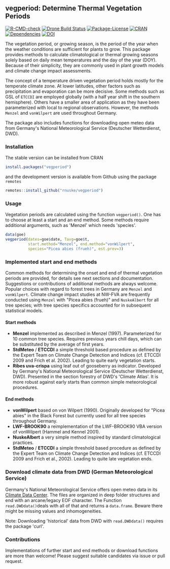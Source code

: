 ## vegperiod: Determine Thermal Vegetation Periods 

<!-- badges: start -->
[![R-CMD-check](https://github.com/rnuske/vegperiod/actions/workflows/R-CMD-check.yaml/badge.svg)](https://github.com/rnuske/vegperiod/actions/workflows/R-CMD-check.yaml)
[![Drone Build Status](https://cloud.drone.io/api/badges/rnuske/vegperiod/status.svg)](https://cloud.drone.io/rnuske/vegperiod)
[![Package-License](https://img.shields.io/badge/license-GPL--3-brightgreen.svg?style=flat)](https://www.gnu.org/licenses/gpl-3.0.html) 
[![CRAN](https://www.r-pkg.org/badges/version/vegperiod)](https://cran.r-project.org/package=vegperiod) 
[![Dependencies](https://tinyverse.netlify.com/badge/vegperiod)](https://cran.r-project.org/package=vegperiod) 
[![DOI](https://zenodo.org/badge/DOI/10.5281/zenodo.1466541.svg)](https://doi.org/10.5281/zenodo.1466541)

<!-- badges: end -->

The vegetation period, or growing season, is the period of the year when the weather conditions are sufficient for plants to grow. This package provides methods to calculate climatological or thermal growing seasons solely based on daily mean temperatures and the day of the year (DOY). Because of their simplicity, they are commonly used in plant growth models and climate change impact assessments.

The concept of a temperature driven vegetation period holds mostly for the temperate climate zone. At lower latitudes, other factors such as precipitation and evaporation can be more decisive. Some methods such as GSL of `ETCCDI` are employed globally (with a half year shift in the southern hemisphere). Others have a smaller area of application as they have been parameterized with local to regional observations. However, the methods `Menzel` and `vonWilpert` are used throughout Germany.

The package also includes functions for downloading open meteo data from Germany's National Meteorological Service (Deutscher Wetterdienst, DWD).


### Installation
The stable version can be installed from CRAN
```r
install.packages("vegperiod")
```

and the development version is available from Github using the package `remotes`
```r
remotes::install_github("rnuske/vegperiod")
```

### Usage
Vegetation periods are calculated using the function `vegperiod()`.  One has to choose at least a start and an end method. Some methods require additional arguments, such as 'Menzel' which needs 'species'.

```r
data(goe)
vegperiod(dates=goe$date, Tavg=goe$t, 
          start.method="Menzel", end.method="vonWilpert", 
          species="Picea abies (frueh)", est.prev=3)
```

### Implemented start and end methods
Common methods for determining the onset and end of thermal vegetation periods are provided, for details see next sections and documentation. Suggestions or contributions of additional methods are always welcome. Popular choices with regard to forest trees in Germany are `Menzel` and `vonWilpert`. Climate change impact studies at NW-FVA are frequently conducted using `Menzel` with "Picea abies (frueh)" and `NuskeAlbert` for all tree species; with tree species specifics accounted for in subsequent statistical models.

#### Start methods
* **Menzel** implemented as described in Menzel (1997). Parameterized for 10 common tree species. Requires previous years chill days, which can be substituted by the average of first years.
* **StdMeteo** / **ETCCDI** a simple threshold based procedure as defined by the Expert Team on Climate Change Detection and Indices (cf. ETCCDI 2009 and Frich et al. 2002). Leading to quite early vegetation starts.
* **Ribes uva-crispa** using leaf out of gooseberry as indicator. Developed by Germany's National Meteorological Service (Deutscher Wetterdienst, DWD). Presented in the section forestry of DWD's 'Climate Atlas'. It is more robust against early starts than common simple meteorological procedures.

#### End methods
* **vonWilpert** based on von Wilpert (1990). Originally developed for "Picea abies" in the Black Forest but currently used for all tree species throughout Germany.
* **LWF-BROOK90** a reimplementation of the LWF-BROOK90 VBA version of vonWilpert (Hammel and Kennel 2001).
* **NuskeAlbert** a very simple method inspired by standard climatological practices.
* **StdMeteo** / **ETCCDI** a simple threshold based procedure as defined by the Expert Team on Climate Change Detection and Indices (cf. ETCCDI 2009 and Frich et al., 2002). Leading to quite late vegetation ends.

### Download climate data from DWD (German Meteorological Service)
Germany's National Meteorological Service offers open meteo data in its [Climate Data Center](https://cdc.dwd.de/portal/).
The files are organized in deep folder structures and end with an arcane/legacy EOF character. 
The Function `read.DWDdata()`deals with all of that and returns a `data.frame`. Beware there might be missing values and inhomogeneities.

Note: Downloading 'historical' data from DWD with `read.DWDdata()` requires the package 'curl'.


### Contributions
Implementations of further start and end methods or download functions are more than welcome! Please suggest suitable candidates via issue or pull request.
